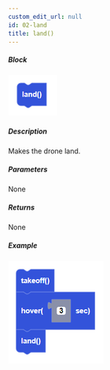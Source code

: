```yaml
---
custom_edit_url: null
id: 02-land
title: land()
---
```


##### Block

![land image](land.PNG)

##### Description

Makes the drone land.

##### Parameters

None

##### Returns

None

##### Example

![land example](takeoff_hover_land_example.PNG)
